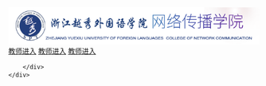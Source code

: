<html>
<head>
<meta charset="utf-8">
<title>网传g官管网</title>
<link rel="stylesheet" type="text/css" href="style.css" />
</head>

<body>
<div class="content">
	<div class="header">
    	<img src="logo.png">
        <div class="quickLink">
            <a href="#">教师进入</a>
            <a href="#">教师进入</a>
            <a href="#">教师进入</a>
            
        </div>
    </div>
</div>
</body>
</html>
